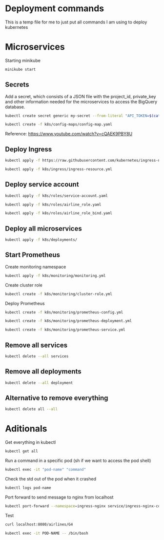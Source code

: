 # Deployment commands

This is a temp file for me to just put all commands I am using to deploy kubernetes

# Microservices

Starting minikube

```bash
minikube start
```

## Secrets

Add a secret, which consists of a JSON file with the project_id, private_key and other information needed for the microservices to access the BigQuery database.

```bash
kubectl create secret generic my-secret --from-literal "API_TOKEN=$(cat .secrets/cnproject-381016-3aa6da06c093.json)"
```

```bash
kubectl create -f k8s/config-maps/config-map.yaml
```

Reference: <https://www.youtube.com/watch?v=cQAEK9PBY8U>

## Deploy Ingress

```bash
kubectl apply -f https://raw.githubusercontent.com/kubernetes/ingress-nginx/controller-v1.6.4/deploy/static/provider/cloud/deploy.yaml
```

```bash
kubectl apply -f k8s/ingress/ingress-resource.yml
```

## Deploy service account

```bash
kubectl apply -f k8s/roles/service-account.yaml
```

```bash
kubectl apply -f k8s/roles/airline_role.yaml
```

```bash
kubectl apply -f k8s/roles/airline_role_bind.yaml
```

## Deploy all microservices

```bash
kubectl apply -f k8s/deployments/
```

## Start Prometheus

Create monitoring namespace

```bash
kubectl apply -f k8s/monitoring/monitoring.yml
```

Create cluster role

```bash
kubectl create -f k8s/monitoring/cluster-role.yml
```

Deploy Prometheus

```bash
kubectl create -f k8s/monitoring/prometheus-config.yml

kubectl create -f k8s/monitoring/prometheus-deployment.yml

kubectl create -f k8s/monitoring/prometheus-service.yml
```

## Remove all services

```bash
kubectl delete --all services
```

## Remove all deployments

```bash
kubectl delete --all deployment
```

## Alternative to remove everything

```bash
kubectl delete all --all
```

# Aditionals

Get everything in kubectl

```bash
kubectl get all
```

Run a command in a specific pod (sh if we want to access the pod shell)

```bash
kubectl exec -it "pod-name" "command"
```

Check the std out of the pod when it crashed

```bash
kubectl logs pod-name
```

Port forward to send message to nginx from localhost

```bash
kubectl port-forward --namespace=ingress-nginx service/ingress-nginx-controller 8080:80
```

Test

```bash
curl localhost:8080/airlines/G4
```

```bash
kubectl exec -it POD-NAME -- /bin/bash
```
